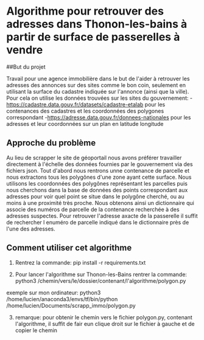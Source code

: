 # **Algorithme pour retrouver des adresses dans Thonon-les-bains à partir de surface de passerelles à vendre**

##But du projet

Travail pour une agence immobilière dans le but de l'aider à retrouver les adresses des annonces sur des sites comme le bon coin, seulement en utilisant la surface du cadastre indiquée sur l'annonce (ainsi que la ville).
Pour cela on utilise les données trouvées sur les sites du gouvernement:
-https://cadastre.data.gouv.fr/datasets/cadastre-etalab pour les contenances des cadastres et les coordonnées des polygones correspondant
-https://adresse.data.gouv.fr/donnees-nationales pour les adresses et leur coordonnées sur un plan en latitude longitude

## **Approche du problème**

Au lieu de scrapper le site de géoportail nous avons préférer travailler directement à l'échelle des données fournies par le gouvernement via des fichiers json. Tout d'abord nous rentrons unne contenance de parcelle et nous extractons tous les polygônes d'une zone ayant cette surface. Nous utilisons les coordonnées des polygônes représentant les parcelles puis nous cherchons dans la base de données des points correspondant aux adresses pour voir quel point se situe dans le polygône cherché, ou au moins à une proximité très proche. Nous obtenons ainsi un dictionnaire qui associe des numéros de parcelle de la contenance recherchée à des adresses suspectes. Pour retrouver l'adresse axacte de la passerelle il suffit de rechercher l enuméro de parcelle indiqué dans le dictionnaire près de l'une des adresses.

## **Comment utiliser cet algorithme**

1) Rentrez la commande: pip install -r requirements.txt

2) Pour lancer l'algorithme sur Thonon-les-Bains rentrer la commande: python3 /chemin/vers/le/dossier/contenant/l'algorithme/polygon.py

exemple sur mon ordinateur: python3 /home/lucien/anaconda3/envs/tf/bin/python /home/lucien/Documents/scrapp_immo/polygon.py

3) remarque: pour obtenir le chemin vers le fichier polygon.py, contenant l'algorithme, il suffit de fair eun clique droit sur le fichier à gauche et de copier le chemin